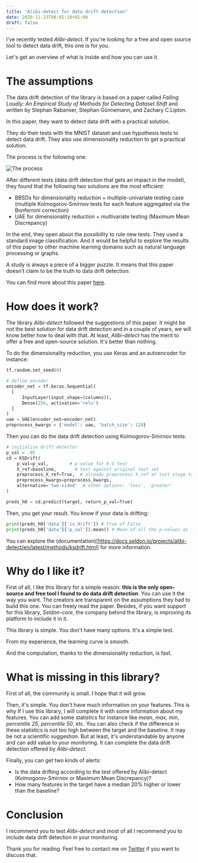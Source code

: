 ```yaml
---
title: "Alibi-detect for data drift detection"
date: 2020-11-23T08:01:10+02:00
draft: false
---
```


I've recently tested *Alibi-detect*. 
If you're looking for a free and open source tool to detect data drift, this one is for you.

Let's get an overview of what is inside and how you can use it.

# The assumptions
The data drift detection of the library is based on a paper called *Failing Loudly: An Empirical Study of Methods
for Detecting Dataset Shift* and written by Stephan Rabanser, Stephan Günnemann, and Zachary C.Lipton.

In this paper, they want to detect data drift with a practical solution.

They do their tests with the MNIST dataset and use hypothesis tests to detect data drift.
They also use dimensionality reduction to get a practical solution.

The process is the following one:

![The process](/failing_loudly.PNG)

After different tests (data drift detection that gets an impact in the model), they found that the following two solutions are the most efficient:
- BBSDs for dimensionality reduction + multiple-univariate testing case (multiple Kolmogorov-Smirnov tests for each feature aggregated via the Bonferroni correction)
- UAE for dimensionality reduction + multivariate testing (Maximum Mean Discrepancy)

In the end, they open about the possibility to rule new tests. They used a standard image classification. And it would be helpful to explore the results of this paper to other machine learning domains such as natural language processing or graphs.

A study is always a piece of a bigger puzzle. It means that this paper doesn't claim to be the truth to data drift detection.

You can find more about this paper [here](https://arxiv.org/abs/1810.11953).

# How does it work?

The library *Alibi-detect* followed the suggestions of this paper. It might be not the best solution for data drift detection and in a couple of years, we will know better how to deal with that. At least, *Alibi-detect* has the merit to offer a free and open-source solution. It's better than nothing.

To do the dimensionality reduction, you use Keras and an autoencoder for instance:

```python
tf.random.set_seed(0)

# define encoder
encoder_net = tf.keras.Sequential(
  [
      InputLayer(input_shape=(columns)),
      Dense(256, activation='relu')
  ]
)
uae = UAE(encoder_net=encoder_net)
preprocess_kwargs = {'model': uae, 'batch_size': 128}
```

Then you can do the data drift detection using Kolmogorov-Smirnov tests:

```python
# initialise drift detector
p_val = .05
cd = KSDrift(
    p_val=p_val,        # p-value for K-S test
    X_ref=baseline,       # test against original test set
    preprocess_X_ref=True,  # already preprocess X_ref at init stage to save time
    preprocess_kwargs=preprocess_kwargs,
    alternative='two-sided'  # other options: 'less', 'greater'
)

preds_h0 = cd.predict(target, return_p_val=True)
```

Then, you get your result. You know if your data is drifting:

```python
print(preds_h0['data']['is_drift']) # True of False
print(preds_h0['data']['p_val']).mean() # Mean of all the p-values as it is multiple univariate tests in this case
```

You can explore the (documentation)[https://docs.seldon.io/projects/alibi-detect/en/latest/methods/ksdrift.html] for more information.

# Why do I like it?

First of all, I like this library for a simple reason: **this is the only open-source and free tool I found to do data drift detection**. You can use it the way you want. The creators are transparent on the assumptions they had to build this one. You can freely read the paper.
Besides, if you want support for this library, *Seldon-core*, the company behind the library, is improving its platform to include it in it.

This library is simple. You don't have many options. It's a simple test.

From my experience, the learning curve is smooth.

And the computation, thanks to the dimensionality reduction, is fast.

# What is missing in this library?

First of all, the community is small. I hope that it will grow.

Then, it's simple. You don't have much information on your features. This is why If I use this library, I will complete it with some information about my features. You can add some statistics for instance like *mean*, *max*, *min*, *percentile 25*, *percentile 50*, etc.
You can also check if the difference in these statistics is not too high between the target and the baseline. It may be not a scientific suggestion. But at least, it's understandable by anyone and can add value to your monitoring. It can complete the data drift detection offered by *Alibi-detect*.

Finally, you can get two kinds of alerts:
- Is the data drifting according to the test offered by Alibi-detect (Kolmogorov-Smirnov or Maximum Mean Discrepancy)?
- How many features in the target have a median 20% higher or lower than the baseline?

# Conclusion

I recommend you to test *Alibi-detect* and most of all I recommend you to include data drift detection in your monitoring.

Thank you for reading. Feel free to contact me on [Twitter](https://twitter.com/saby_nastasia) if you want to discuss that.
